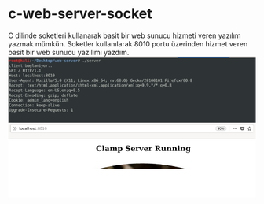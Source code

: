 # c-web-server-socket
C dilinde soketleri kullanarak basit bir web sunucu hizmeti veren yazılım yazmak mümkün. Soketler kullanılarak 8010 portu üzerinden hizmet veren basit bir web sunucu yazılımı yazdım. 
<img src="https://raw.githubusercontent.com/mkelepce/c-web-server-socket/master/1.png">
<img src="https://raw.githubusercontent.com/mkelepce/c-web-server-socket/master/2.png">
